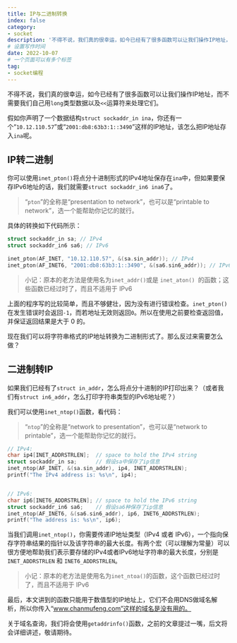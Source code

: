 ```yaml
---
title: IP与二进制转换
index: false
category:
- socket
description: '不得不说，我们真的很幸运，如今已经有了很多函数可以让我们操作IP地址，而不需要我们自己手动处理它们。本文介绍IP与二进制互相转换的两个函数inet_pton()和inet_pton()'
# 设置写作时间
date: 2022-10-07
# 一个页面可以有多个标签
tag:
- socket编程
---
```


不得不说，我们真的很幸运，如今已经有了很多函数可以让我们操作IP地址，而不需要我们自己用`long`类型数据以及`<<`运算符来处理它们。

假如你声明了一个数据结构`struct sockaddr_in ina`，你还有一个“`10.12.110.57`”或“`2001:db8:63b3:1::3490`”这样的IP地址，该怎么把IP地址存入`ina`呢。

## IP转二进制

你可以使用`inet_pton()`将点分十进制形式的IPv4地址保存在`ina`中，但如果要保存IPv6地址的话，我们就需要`struct sockaddr_in6 ina6`了。

> “`pton`”的全称是“presentation to network”，也可以是“printable to network”，选一个能帮助你记忆的就行。

具体的转换如下代码所示：

```c
struct sockaddr_in sa; // IPv4
struct sockaddr_in6 sa6; // IPv6
    
inet_pton(AF_INET, "10.12.110.57", &(sa.sin_addr)); // IPv4
inet_pton(AF_INET6, "2001:db8:63b3:1::3490", &(sa6.sin6_addr)); // IPv6
```

> 小记：原本的老方法是使用名为` inet_addr() `或是 `inet_aton() `的函数；这些函数已经过时了，而且不适用于 IPv6

上面的程序写的比较简单，而且不够健壮，因为没有进行错误检查。`inet_pton() `在发生错误时会返回`-1`，而若地址无效则返回`0`。所以在使用之前要检查返回值，并保证返回结果是大于 0 的。

现在我们可以将字符串格式的IP地址转换为二进制形式了。那么反过来需要怎么做？

## 二进制转IP

如果我们已经有了`struct in_addr`，怎么将点分十进制的IP打印出来？（或者我们有`struct in6_addr`，怎么打印字符串类型的IPv6地址呢？）

我们可以使用`inet_ntop()`函数，看代码：

> “`ntop`”的全称是“network to presentation”，也可以是“network to printable”，选一个能帮助你记忆的就行。

```c
// IPv4:
char ip4[INET_ADDRSTRLEN];  // space to hold the IPv4 string
struct sockaddr_in sa;      // 假设sa中保存了ip信息
inet_ntop(AF_INET, &(sa.sin_addr), ip4, INET_ADDRSTRLEN);
printf("The IPv4 address is: %s\n", ip4);


// IPv6:
char ip6[INET6_ADDRSTRLEN]; // space to hold the IPv6 string
struct sockaddr_in6 sa6;    // 假设sa6种保存了ip信息
inet_ntop(AF_INET6, &(sa6.sin6_addr), ip6, INET6_ADDRSTRLEN);
printf("The address is: %s\n", ip6);
```

当我们调用`inet_ntop()`，你需要传递IP地址类型（IPv4 或者 IPv6），一个指向保存字符串结果的指针以及该字符串的最大长度。有两个宏（可以理解为常量）可以很方便地帮助我们表示要存储的IPv4或者IPv6地址字符串的最大长度，分别是`INET_ADDRSTRLEN` 和 `INET6_ADDRSTRLEN`。

> 小记：原本的老方法是使用名为`inet_ntoa()`的函数，这个函数已经过时了，而且不适用于 IPv6

最后，本文讲到的函数只能用于数值型的IP地址上，它们不会用DNS做域名解析，所以你传入“www.chanmufeng.com”这样的域名是没有用的。

关于域名查询，我们将会使用`getaddrinfo()`函数，之前的文章提过一嘴，后文将会详细讲述，敬请期待。
